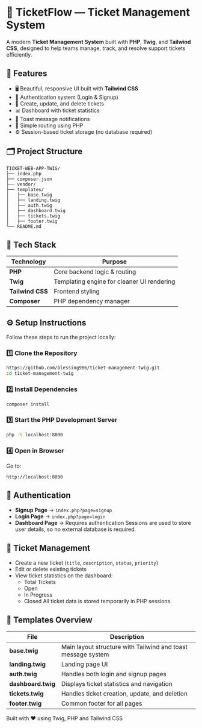 # 🎫 TicketFlow — Ticket Management System
A modern **Ticket Management System** built with **PHP**, **Twig**, and **Tailwind CSS**, designed to help teams manage, track, and resolve support tickets efficiently.
## 🚀 Features
- 🖥️ Beautiful, responsive UI built with **Tailwind CSS**
- 🔐 Authentication system (Login & Signup)
- 🧾 Create, update, and delete tickets
- 📊 Dashboard with ticket statistics
- 💬 Toast message notifications
- 🧭 Simple routing using PHP
- ⚙️ Session-based ticket storage (no database required)
## 🗂️ Project Structure
```
TICKET-WEB-APP-TWIG/
├── index.php
├── composer.json
├── vendor/
├── templates/
│   ├── base.twig
│   ├── landing.twig
│   ├── auth.twig
│   ├── dashboard.twig
│   ├── tickets.twig
│   ├── footer.twig
└── README.md
```
## 🧰 Tech Stack
| Technology | Purpose |
|-------------|----------|
| **PHP** | Core backend logic & routing |
| **Twig** | Templating engine for cleaner UI rendering |
| **Tailwind CSS** | Frontend styling |
| **Composer** | PHP dependency manager |
## ⚙️ Setup Instructions
Follow these steps to run the project locally:
### 1️⃣ Clone the Repository
```bash
https://github.com/blessing986/ticket-management-twig.git
cd ticket-management-twig
```
### 2️⃣ Install Dependencies
```bash
composer install
```
### 3️⃣ Start the PHP Development Server
```bash
php -S localhost:8000
```
### 4️⃣ Open in Browser
Go to:
```
http://localhost:8000
```
## 🔑 Authentication
- **Signup Page** → `index.php?page=signup`
- **Login Page** → `index.php?page=login`
- **Dashboard Page** → Requires authentication
Sessions are used to store user details, so no external database is required.
## 🧾 Ticket Management
- Create a new ticket (`title`, `description`, `status`, `priority`)
- Edit or delete existing tickets
- View ticket statistics on the dashboard:
  - Total Tickets
  - Open
  - In Progress
  - Closed
All ticket data is stored temporarily in PHP sessions.
## 🧩 Templates Overview
| File | Description |
|------|--------------|
| **base.twig** | Main layout structure with Tailwind and toast message system |
| **landing.twig** | Landing page UI |
| **auth.twig** | Handles both login and signup pages |
| **dashboard.twig** | Displays ticket statistics and navigation |
| **tickets.twig** | Handles ticket creation, update, and deletion |
| **footer.twig** | Common footer for all pages |
 
Built with ❤️ using Twig, PHP and Tailwind CSS
